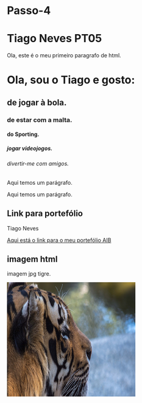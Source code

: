 # Passo-4


<html>
<body>

<h1>Tiago Neves PT05</h1> <!-- aqui fazemos o primeiro header -->

<p>Ola, este é o meu primeiro paragrafo de html.</p> <!-- aqui temos o primeiro parágrafo -->

</body>
</html>


<html>
<body>

<h1>Ola, sou o Tiago e gosto:</h1> <!-- aqui temos o meu primeiro header -->
<h2>de jogar à bola.</h2>
<h3>de estar com a malta.</h3>
<h4>do Sporting.</h4>
<h5>jogar videojogos.</h5>
<h6>divertir-me com amigos.</h6>

</body>
</html>


<html>
<body>

<p>Aqui temos um parágrafo.</p> <!-- aqui temos o primeiro parágrafo -->
<p>Aqui temos um parágrafo.</p>

</body>
</html>

<html>
<body>

<h2>Link para portefólio</h2>
<p>Tiago Neves</p>

<a href="https://sites.google.com/d/1Bpl_sff9kcEVUw8STwIXfR78Tl2qhyqt/p/1Qde5vCnemzR7hvxpXu-ruUUTnd2_Tq28/edit">Aqui está o link para o meu portefólio AIB</a> <!--aqui está o meu primeiro link -->

</body>
</html>


<html>
<body>

<h2>imagem html</h2>
<p>imagem jpg tigre.</p>

<img src="imagem.jpg" width="337" height="300"> <!-- aqui está uma imagem jpg -->

</body>
</html>
